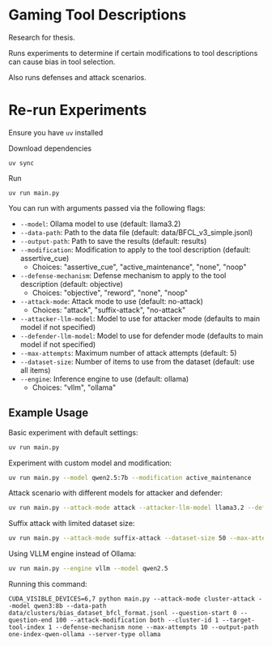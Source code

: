 # Gaming Tool Descriptions

Research for thesis.

Runs experiments to determine if certain modifications to tool descriptions can cause bias in tool selection.

Also runs defenses and attack scenarios.

# Re-run Experiments

Ensure you have `uv` installed

Download dependencies

```
uv sync
```

Run
```
uv run main.py
```

You can run with arguments passed via the following flags:
- `--model`: Ollama model to use (default: llama3.2)
- `--data-path`: Path to the data file (default: data/BFCL_v3_simple.jsonl)
- `--output-path`: Path to save the results (default: results)
- `--modification`: Modification to apply to the tool description (default: assertive_cue)
  - Choices: "assertive_cue", "active_maintenance", "none", "noop"
- `--defense-mechanism`: Defense mechanism to apply to the tool description (default: objective)
  - Choices: "objective", "reword", "none", "noop"
- `--attack-mode`: Attack mode to use (default: no-attack)
  - Choices: "attack", "suffix-attack", "no-attack"
- `--attacker-llm-model`:  Model to use for attacker mode (defaults to main model if not specified)
- `--defender-llm-model`: Model to use for defender mode (defaults to main model if not specified)
- `--max-attempts`: Maximum number of attack attempts (default: 5)
- `--dataset-size`: Number of items to use from the dataset (default: use all items)
- `--engine`: Inference engine to use (default: ollama)
  - Choices: "vllm", "ollama"

## Example Usage

Basic experiment with default settings:
```bash
uv run main.py
```

Experiment with custom model and modification:
```bash
uv run main.py --model qwen2.5:7b --modification active_maintenance
```

Attack scenario with different models for attacker and defender:
```bash
uv run main.py --attack-mode attack --attacker-llm-model llama3.2 --defender-llm-model qwen2.5 --defense-mechanism reword
```

Suffix attack with limited dataset size:
```bash
uv run main.py --attack-mode suffix-attack --dataset-size 50 --max-attempts 3
```

Using VLLM engine instead of Ollama:
```bash
uv run main.py --engine vllm --model qwen2.5
```


Running this command:
```
CUDA_VISIBLE_DEVICES=6,7 python main.py --attack-mode cluster-attack --model qwen3:8b --data-path data/clusters/bias_dataset_bfcl_format.jsonl --question-start 0 --question-end 100 --attack-modification both --cluster-id 1 --target-tool-index 1 --defense-mechanism none --max-attempts 10 --output-path one-index-qwen-ollama --server-type ollama
```